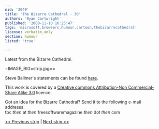 ```yaml
---
nid: '3049'
title: 'The Bizarre Cathedral - 30'
authors: 'Ryan Cartwright'
published: '2008-11-10 16:25:47'
tags: 'microsoft,browsers,humour,cartoon,thebizarrecathedral'
license: verbatim_only
section: humour
listed: 'true'

---
```

Latest from the Bizarre Cathedral.

<!--break-->

=IMAGE_BIG=strip.jpg==

Steve Ballmer's statements can be found [here](http://www.techworld.com.au/article/266449/microsoft_interested_open_source_browser_ballmer?pp=1).

This work is covered by a [Creative commons Attribution-Non Commercial-Share Alike 3.0](http://creativecommons.org/licenses/by-nc-sa/3.0/) licence.

Got an idea for the Bizarre Cathedral? Send it to the following e-mail addresss:  
tbc _then_ at _then_ freesoftwaremagazine _then_ dot _then_ com

[<< Previous strip](http://www.freesoftwaremagazine.com/columns/bizarre_cathedral_29) | [Next strip >>](http://www.freesoftwaremagazine.com/columns/bizarre_cathedral_31)